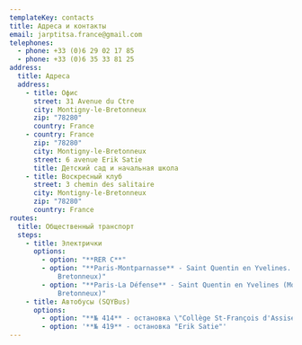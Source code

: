 ```yaml
---
templateKey: contacts
title: Адреса и контакты
email: jarptitsa.france@gmail.com
telephones:
  - phone: +33 (0)6 29 02 17 85
  - phone: +33 (0)6 35 33 81 25
address:
  title: Адреса
  address:
    - title: Офис
      street: 31 Avenue du Ctre
      city: Montigny-le-Bretonneux
      zip: "78280"
      country: France
    - country: France
      zip: "78280"
      city: Montigny-le-Bretonneux
      street: 6 avenue Erik Satie
      title: Детский сад и начальная школа
    - title: Воскресный клуб
      street: 3 chemin des salitaire
      city: Montigny-le-Bretonneux
      zip: "78280"
      country: France
routes:
  title: Общественный транспорт
  steps:
    - title: Электрички
      options:
        - option: "**RER C**"
        - option: "**Paris-Montparnasse** - Saint Quentin en Yvelines. (Montigny le
            Bretonneux)"
        - option: "**Paris-La Défense** - Saint Quentin en Yvelines (Montigny le
            Bretonneux)"
    - title: Автобусы (SQYBus)
      options:
        - option: "**№ 414** - остановка \"Collège St-François d'Assise\""
        - option: '**№ 419** - остановка "Erik Satie"'
---
```

